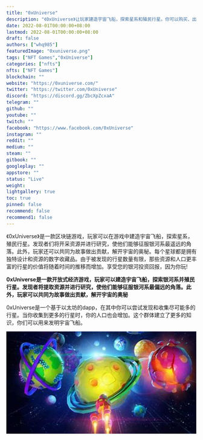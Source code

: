 ```yaml
---
title: "0xUniverse"
description: "《0xUniverse》让玩家建造宇宙飞船，探索星系和殖民行星。你可以购买、出售和交易你的加密收藏品"
date: 2022-08-01T00:00:00+08:00
lastmod: 2022-08-01T00:00:00+08:00
draft: false
authors: ["whq985"]
featuredImage: "0xuniverse.png"
tags: ["NFT Games","0xUniverse"]
categories: ["nfts"]
nfts: ["NFT Games"]
blockchain: ""
website: "https://0xuniverse.com/"
twitter: "https://twitter.com/0xUniverse"
discord: "https://discord.gg/ZbcXpZcxaA"
telegram: ""
github: ""
youtube: ""
twitch: ""
facebook: "https://www.facebook.com/0xUniverse"
instagram: ""
reddit: ""
medium: ""
steam: ""
gitbook: ""
googleplay: ""
appstore: ""
status: "Live"
weight: 
lightgallery: true
toc: true
pinned: false
recommend: false
recommend1: false
---
```

<p>《0xUniverse》是一款区块链游戏，玩家可以在游戏中建造宇宙飞船，探索星系，殖民行星。发现者们将开采资源并进行研究，使他们能够征服银河系最遥远的角落。此外，玩家还可以共同为故事做出贡献，解开宇宙的奥秘。每个星球都是拥有独特设计和资源的数字收藏品。由于被发现的行星数量有限，那些资源和人口更丰富的行星的价值将随着时间的推移而增加。享受您的银河投资回报，因为你玩!</p>

**0xUniverse是一款开放式经济游戏，玩家可以建造宇宙飞船，探索银河系并殖民行星。发现者将提取资源并进行研究，使他们能够征服银河系最偏远的角落。此外，玩家可以共同为故事做出贡献，解开宇宙的奥秘**

0xUniverse是一个基于以太坊的dapp，在其中你可以尝试发现和收集尽可能多的行星。当你收集到更多的行星时，你的人口也会增加。这个群体建立了更多的知识，你们可以用来发明宇宙飞船。

<img src="OIP.jpg" alt="OIP" style="zoom:150%;" />
